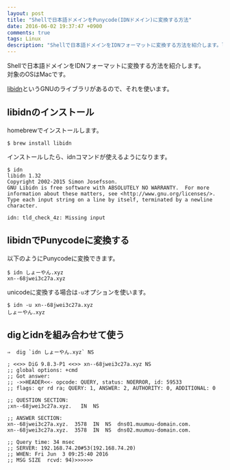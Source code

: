 ```yaml
---
layout: post
title: "Shellで日本語ドメインをPunycode(IDNドメイン)に変換する方法"
date: 2016-06-02 19:37:47 +0900
comments: true
tags: Linux
description: "Shellで日本語ドメインをIDNフォーマットに変換する方法を紹介します。libidnというGNUのライブラリがあるので、それを使います。対象のOSはMacです。"
---
```


Shellで日本語ドメインをIDNフォーマットに変換する方法を紹介します。  
対象のOSはMacです。

[libidn](http://www.gnu.org/software/libidn/)というGNUのライブラリがあるので、それを使います。

## libidnのインストール

homebrewでインストールします。


```
$ brew install libidn

```

インストールしたら、idnコマンドが使えるようになります。


```
$ idn
libidn 1.32
Copyright 2002-2015 Simon Josefsson.
GNU Libidn is free software with ABSOLUTELY NO WARRANTY.  For more
information about these matters, see <http://www.gnu.org/licenses/>.
Type each input string on a line by itself, terminated by a newline character.

idn: tld_check_4z: Missing input

```

## libidnでPunycodeに変換する

以下のようにPunycodeに変換できます。


```
$ idn しょーやん.xyz
xn--68jwei3c27a.xyz

```

unicodeに変換する場合は`-u`オプションを使います。


```
$ idn -u xn--68jwei3c27a.xyz
しょーやん.xyz

```

## digとidnを組み合わせて使う


```
⇒  dig `idn しょーやん.xyz` NS

; <<>> DiG 9.8.3-P1 <<>> xn--68jwei3c27a.xyz NS
;; global options: +cmd
;; Got answer:
;; ->>HEADER<<- opcode: QUERY, status: NOERROR, id: 59533
;; flags: qr rd ra; QUERY: 1, ANSWER: 2, AUTHORITY: 0, ADDITIONAL: 0

;; QUESTION SECTION:
;xn--68jwei3c27a.xyz.   IN  NS

;; ANSWER SECTION:
xn--68jwei3c27a.xyz.  3578  IN  NS  dns01.muumuu-domain.com.
xn--68jwei3c27a.xyz.  3578  IN  NS  dns02.muumuu-domain.com.

;; Query time: 34 msec
;; SERVER: 192.168.74.20#53(192.168.74.20)
;; WHEN: Fri Jun  3 09:25:40 2016
;; MSG SIZE  rcvd: 94)>>>>>>

```
